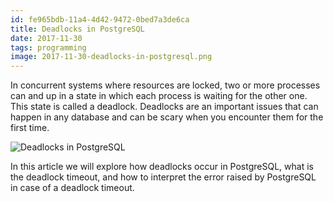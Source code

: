```yaml
---
id: fe965bdb-11a4-4d42-9472-0bed7a3de6ca
title: Deadlocks in PostgreSQL
date: 2017-11-30
tags: programming
image: 2017-11-30-deadlocks-in-postgresql.png
---
```


In concurrent systems where resources are locked, two or more processes can and
up in a state in which each process is waiting for the other one. This state is
called a deadlock. Deadlocks are an important issues that can happen in any
database and can be scary when you encounter them for the first time.

![Deadlocks in PostgreSQL](images/2017-11-30-deadlocks-in-postgresql.png)

In this article we will explore how deadlocks occur in PostgreSQL, what is the
deadlock timeout, and how to interpret the error raised by PostgreSQL in case of
a deadlock timeout.

##
